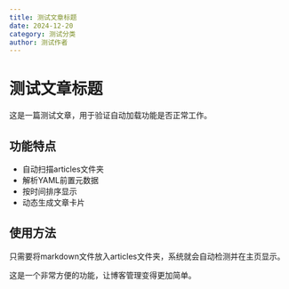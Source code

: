 ```yaml
---
title: 测试文章标题
date: 2024-12-20
category: 测试分类
author: 测试作者
---
```


# 测试文章标题

这是一篇测试文章，用于验证自动加载功能是否正常工作。

## 功能特点

- 自动扫描articles文件夹
- 解析YAML前置元数据
- 按时间排序显示
- 动态生成文章卡片

## 使用方法

只需要将markdown文件放入articles文件夹，系统就会自动检测并在主页显示。

这是一个非常方便的功能，让博客管理变得更加简单。